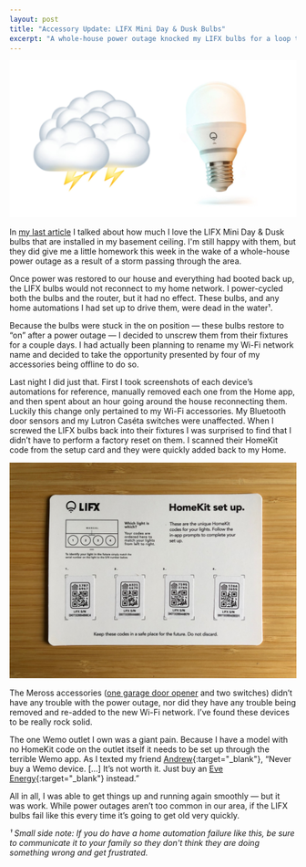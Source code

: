 ```yaml
---
layout: post
title: "Accessory Update: LIFX Mini Day & Dusk Bulbs"
excerpt: "A whole-house power outage knocked my LIFX bulbs for a loop this week."
---
```


![LIFX Mini Day & Dusk Bulb with storm emoji](/assets/images/lifx-and-the-storm.jpg)

In [my last article](/2021/05/22/lighting-my-basement-with-lifx-and-onvis.html) I talked about how much I love the LIFX Mini Day & Dusk bulbs that are installed in my basement ceiling. I'm still happy with them, but they did give me a little homework this week in the wake of a whole-house power outage as a result of a storm passing through the area.

Once power was restored to our house and everything had booted back up, the LIFX bulbs would not reconnect to my home network. I power-cycled both the bulbs and the router, but it had no effect. These bulbs, and any home automations I had set up to drive them, were dead in the water¹.

Because the bulbs were stuck in the on position — these bulbs restore to “on” after a power outage — I decided to unscrew them from their fixtures for a couple days. I had actually been planning to rename my Wi-Fi network name and decided to take the opportunity presented by four of my accessories being offline to do so.

Last night I did just that. First I took screenshots of each device’s automations for reference, manually removed each one from the Home app, and then spent about an hour going around the house reconnecting them. Luckily this change only pertained to my Wi-Fi accessories. My Bluetooth door sensors and my Lutron Caséta switches were unaffected. When I screwed the LIFX bulbs back into their fixtures I was surprised to find that I didn’t have to perform a factory reset on them. I scanned their HomeKit code from the setup card and they were quickly added back to my Home.

![LIFX HomeKit code card](/assets/images/lifx-homekit-card.jpg)

The Meross accessories ([one garage door opener](/2021/05/14/meross-smart-wi-fi-garage-opener.html) and two switches) didn’t have any trouble with the power outage, nor did they have any trouble being removed and re-added to the new Wi-Fi network. I’ve found these devices to be really rock solid.

The one Wemo outlet I own was a giant pain. Because I have a model with no HomeKit code on the outlet itself it needs to be set up through the terrible Wemo app. As I texted my friend [Andrew](https://twitter.com/4german){:target="_blank"}, “Never buy a Wemo device. […] It’s not worth it. Just buy an [Eve Energy](https://www.evehome.com/en/eve-energy){:target="_blank"} instead.”

All in all, I was able to get things up and running again smoothly — but it was work. While power outages aren’t too common in our area, if the LIFX bulbs fail like this every time it’s going to get old very quickly.

_¹ Small side note: If you do have a home automation failure like this, be sure to communicate it to your family so they don't think they are doing something wrong and get frustrated._